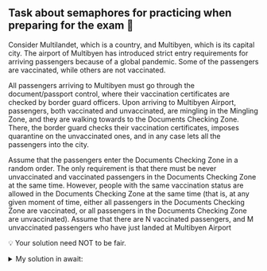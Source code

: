
## Task about semaphores for practicing when preparing for the exam 🛂

Consider Multilandet, which is a country, and Multibyen, which is its capital city.
The airport of Multibyen has introduced strict entry requirements for arriving passengers because of a global pandemic.
Some of the passengers are vaccinated, while others are not vaccinated.

All passengers arriving to Multibyen must go through the document/passport control, where their vaccination certificates are checked by border guard officers.
Upon arriving to Multibyen Airport, passengers, both vaccinated and unvaccinated, are mingling in the Mingling Zone, and they are walking towards to the Documents Checking Zone.
There, the border guard checks their vaccination certificates, imposes quarantine on the unvaccinated ones, and in any case lets all the passengers into the city.

Assume that the passengers enter the Documents Checking Zone in a random order. The only requirement is that there must be never unvaccinated and vaccinated passengers in the Documents Checking Zone at the same time. However, people with the same vaccination status are allowed in the Documents Checking Zone at the same time (that is, at any given moment of time, either all passengers in the Documents Checking Zone are vaccinated, or all passengers in the Documents Checking Zone are unvaccinated).
Assume that there are N vaccinated passengers, and M unvaccinated passengers who have just landed at Multibyen Airport

💡 Your solution need NOT to be fair.

<details>
<summary>My solution in await: </summary>
    ```
        sem mutex = 1;
        sem vax = 1;
        sem nonVax = 1;

        int numV = 0;
        int numNV = 0;


        process Vaccinated [i=1 to N]{
            while true(){

                P(vax)
                numV ++;
                if (numV == 1){
                    P(mutex);
                }
                V(vax)

                doc_checking();

                P(vax);
                numV --;
                if (numV == 0){
                    V(mutex);
                }
                V (vax);
            }
        }

        process nonVaccinated [i=1 to N]{
        while true(){

                P(nonVax);
                numNV ++;
                if (numNV == 1){
                    P(mutex);
                }
                V(nonVax);

                doc_checking();

                P(nonVax);
                numNV --;
                if (numNV == 0){
                    V(mutex);
                }
                V (nonVax);
            }
        }


    ```
</details>
